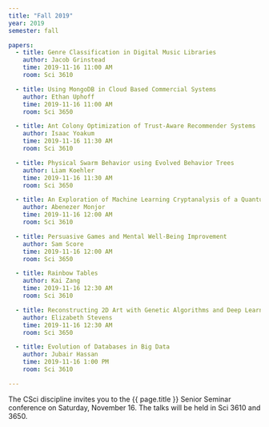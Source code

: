 ```yaml
---
title: "Fall 2019"
year: 2019
semester: fall

papers:
  - title: Genre Classification in Digital Music Libraries
    author: Jacob Grinstead
    time: 2019-11-16 11:00 AM
    room: Sci 3610

  - title: Using MongoDB in Cloud Based Commercial Systems 
    author: Ethan Uphoff
    time: 2019-11-16 11:00 AM
    room: Sci 3650

  - title: Ant Colony Optimization of Trust-Aware Recommender Systems
    author: Isaac Yoakum
    time: 2019-11-16 11:30 AM
    room: Sci 3610

  - title: Physical Swarm Behavior using Evolved Behavior Trees
    author: Liam Koehler
    time: 2019-11-16 11:30 AM
    room: Sci 3650

  - title: An Exploration of Machine Learning Cryptanalysis of a Quantum Random Number Generator
    author: Abenezer Monjor
    time: 2019-11-16 12:00 AM
    room: Sci 3610

  - title: Persuasive Games and Mental Well-Being Improvement
    author: Sam Score
    time: 2019-11-16 12:00 AM
    room: Sci 3650

  - title: Rainbow Tables
    author: Kai Zang
    time: 2019-11-16 12:30 AM
    room: Sci 3610

  - title: Reconstructing 2D Art with Genetic Algorithms and Deep Learning
    author: Elizabeth Stevens
    time: 2019-11-16 12:30 AM
    room: Sci 3650

  - title: Evolution of Databases in Big Data
    author: Jubair Hassan
    time: 2019-11-16 1:00 PM
    room: Sci 3610

---
```


The CSci discipline invites you to the {{ page.title }} Senior Seminar conference on
Saturday, November 16.
The talks will be held in Sci 3610 and 3650.

